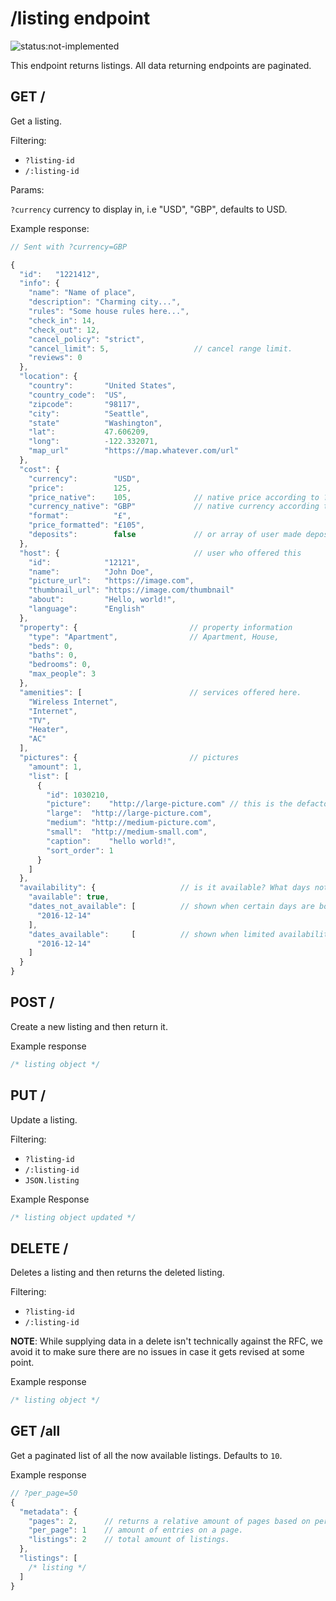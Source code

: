 # /listing endpoint

![status:not-implemented](https://img.shields.io/badge/status-not--implemented-red.svg?style=flat-square)

This endpoint returns listings. All data returning endpoints are paginated.

## GET /

Get a listing.

Filtering:

* `?listing-id`
* `/:listing-id`

Params:

`?currency` currency to display in, i.e "USD", "GBP", defaults to USD.

Example response:

```js
// Sent with ?currency=GBP

{
  "id":   "1221412",
  "info": {
    "name": "Name of place",
    "description": "Charming city...",
    "rules": "Some house rules here...",
    "check_in": 14,
    "check_out": 12,
    "cancel_policy": "strict",
    "cancel_limit": 5,                   // cancel range limit.
    "reviews": 0
  },
  "location": {
    "country":       "United States",
    "country_code":  "US",
    "zipcode":       "98117",
    "city":          "Seattle",
    "state"          "Washington",
    "lat":           47.606209,
    "long":          -122.332071,
    "map_url"        "https://map.whatever.com/url"
  },
  "cost": {
    "currency":        "USD",
    "price":           125,
    "price_native":    105,              // native price according to ?currency
    "currency_native": "GBP"             // native currency according to ?currency
    "format":          "£",
    "price_formatted": "£105",
    "deposits":        false             // or array of user made deposits.
  },
  "host": {                              // user who offered this
    "id":            "12121",
    "name":          "John Doe",
    "picture_url":   "https://image.com",
    "thumbnail_url": "https://image.com/thumbnail"
    "about":         "Hello, world!",
    "language":      "English"
  },
  "property": {                         // property information
    "type": "Apartment",                // Apartment, House,
    "beds": 0,
    "baths": 0,
    "bedrooms": 0,
    "max_people": 3
  },
  "amenities": [                        // services offered here.
    "Wireless Internet",
    "Internet",
    "TV",
    "Heater",
    "AC"
  ],
  "pictures": {                         // pictures
    "amount": 1,
    "list": [
      {
        "id": 1030210,
        "picture":    "http://large-picture.com" // this is the defacto default.
        "large":  "http://large-picture.com",
        "medium": "http://medium-picture.com",
        "small":  "http://medium-small.com",
        "caption":    "hello world!",
        "sort_order": 1
      }
    ]
  },
  "availability": {                   // is it available? What days not. UTC.
    "available": true,
    "dates_not_available": [          // shown when certain days are booked, but always available otherwise.
      "2016-12-14"
    ],
    "dates_available":     [          // shown when limited availability
      "2016-12-14"
    ]
  }
}
```

## POST /

Create a new listing and then return it.

Example response

```js
/* listing object */
```

## PUT /

Update a listing.

Filtering:

* `?listing-id`
* `/:listing-id`
* `JSON.listing`

Example Response

```js
/* listing object updated */
```

## DELETE /

Deletes a listing and then returns the deleted listing.

Filtering:

* `?listing-id`
* `/:listing-id`

**NOTE**: While supplying data in a delete isn't technically
against the RFC, we avoid it to make sure there are no issues in case
it gets revised at some point.

Example response

```js
/* listing object */
```


## GET /all

Get a paginated list of all the now available listings. Defaults to `10`.

Example response

```js
// ?per_page=50
{
  "metadata": {
    "pages": 2,      // returns a relative amount of pages based on per page.
    "per_page": 1    // amount of entries on a page.
    "listings": 2    // total amount of listings.
  },
  "listings": [
    /* listing */
  ]
}
```

